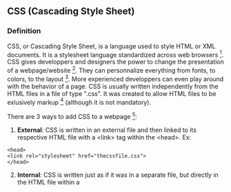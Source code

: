 ## CSS (Cascading Style Sheet)
### Definition
CSS, or Cascading Style Sheet, is a language used to style HTML or XML documents. It is a stylesheet language standardized across web browsers [^mozilla05css]. CSS gives developpers and designers the power to change the presentation of a webpage/website [^meyer01css]. They can personnalize everything from fonts, to colors, to the layout [^robbins02css]. More experienced developpers can even play around with the behavior of a page. CSS is usually written independently from the HTML files in a file of type ".css". It was created to allow HTML files to be exlusively markup [^g04css] (although it is not mandatory).  

There are 3 ways to add CSS to a webpage [^w3school03css]:
1. **External**: CSS is written in an external file and then linked to its respective HTML file with a \<link> tag within the \<head>. Ex:  
```
<head>  
<link rel="stylesheet" href="thecssfile.css">  
</head>
```
2. **Internal**: CSS is written just as if it was in a separate file, but directly in the HTML file within a <style> tag. Ex:  
```
<style>  
body {  
  color: black;  
  padding: 0px;  
}  
</style>
```
3. **Inline**: CSS properties are written inline with the tag they are directly modifying. This way is usually reserved for properties that need to be prioritized in loading. It is not recommended otherwise as it can reduce code readability. Ex:  
```
<body>  
<p style="color:black; padding:5px;">This is a paragraph.</p>  
</body>
```

### Examples

#### Collage demonstrating the importance of CSS in webpages
![NYT website is not feeling well](images/css-polonsky.png)

[^meyer01css]:Meyer, Eric A. 2006. "CSS: The Definitive Guide: The Definitive Guide." O'Reilly Media, Inc.
[^robbins02css]:Robbins, Jennifer Niederst. 2012. "Learning web design: A beginner's guide to HTML, CSS, JavaScript, and web graphics." O'Reilly Media, Inc.
[^g04css]:G, Domantas. 2023. "What is CSS?" Hostinger, Accessed 27-01-2024, https://www.hostinger.com/tutorials/what-is-css.
[^w3school03css]:W3Schools. "CSS How To." W3Schools, Accessed 27-01-2024, https://www.w3schools.com/css/css_howto.asp.
[^mozilla05css]:Mozilla Developer Network. "CSS - Cascading Style Sheets." Accessed 27-01-2024, https://developer.mozilla.org/en-US/docs/Web/CSS.


